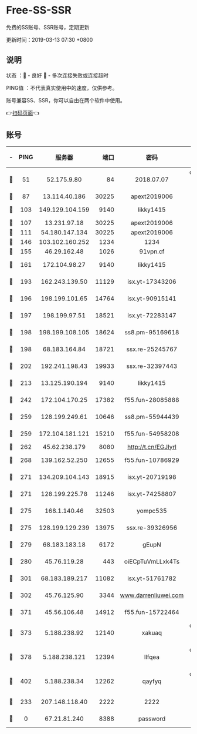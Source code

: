 # Free-SS-SSR

免费的SS账号、SSR账号，定期更新

更新时间：2019-03-13 07:30 +0800

## 说明

状态     ：🙂 - 良好 🙁 - 多次连接失败或连接超时

PING值   ：不代表真实使用中的速度，仅供参考。

账号兼容SS、SSR，你可以自由在两个软件中使用。

👉[扫码页面](https://liesauer.github.io/Free-SS-SSR/)👈

## 账号

|-|PING|服务器|端口|密码|加密方式|区域|
|:----:|:----:|:-----:|-----:|:----:|:----:|:----:|
|🙂|51|52.175.9.80|84|2018.07.07|chacha20-ietf-poly1305|HK|
|🙂|87|13.114.40.186|30225|apext2019006|chacha20|JP|
|🙂|103|149.129.104.159|9140|likky1415|aes-256-cfb|HK|
|🙂|107|13.231.97.18|30225|apext2019006|chacha20|JP|
|🙂|111|54.180.147.134|30225|apext2019006|chacha20|KR|
|🙂|146|103.102.160.252|1234|1234|rc4-md5|JP|
|🙂|155|46.29.162.48|1026|91vpn.cf|rc4-md5|RU|
|🙂|161|172.104.98.27|9140|likky1415|aes-256-cfb|JP|
|🙂|193|162.243.139.50|11129|isx.yt-17343206|aes-256-cfb|US|
|🙂|196|198.199.101.65|14764|isx.yt-90915141|aes-256-cfb|US|
|🙂|197|198.199.97.51|18521|isx.yt-72283147|aes-256-cfb|US|
|🙂|198|198.199.108.105|18624|ss8.pm-95169618|aes-256-cfb|US|
|🙂|198|68.183.164.84|18721|ssx.re-25245767|aes-256-cfb|US|
|🙂|202|192.241.198.43|19933|ssx.re-32397443|aes-256-cfb|US|
|🙂|213|13.125.190.194|9140|likky1415|aes-256-cfb|KR|
|🙂|242|172.104.170.25|17382|f55.fun-28085888|aes-256-cfb|SG|
|🙂|259|128.199.249.61|10646|ss8.pm-55944439|aes-256-cfb|SG|
|🙂|259|172.104.181.121|15210|f55.fun-54958208|aes-256-cfb|SG|
|🙂|262|45.62.238.179|8080|http://t.cn/EGJIyrl|rc4-md5|CA|
|🙂|268|139.162.52.250|12655|f55.fun-10786929|aes-256-cfb|SG|
|🙂|271|134.209.104.143|18915|isx.yt-20719198|aes-256-cfb|SG|
|🙂|271|128.199.225.78|11246|isx.yt-74258807|aes-256-cfb|SG|
|🙂|275|168.1.140.46|32503|yompc535|aes-256-cfb|AU|
|🙂|275|128.199.129.239|13975|ssx.re-39326956|aes-256-cfb|SG|
|🙂|279|68.183.183.18|6172|gEupN|aes-256-cfb|SG|
|🙂|280|45.76.119.28|443|oiECpTuVmLLxk4Ts|aes-256-cfb|AU|
|🙂|301|68.183.189.217|11082|isx.yt-51761782|aes-256-cfb|SG|
|🙂|302|45.76.125.90|3344|www.darrenliuwei.com|aes-256-cfb|AU|
|🙂|371|45.56.106.48|14912|f55.fun-15722464|aes-256-cfb|US|
|🙂|373|5.188.238.92|12140|xakuaq|chacha20-ietf-poly1305|BR|
|🙂|378|5.188.238.121|12394|llfqea|chacha20-ietf-poly1305|BR|
|🙂|402|5.188.238.34|12262|qayfyq|chacha20-ietf-poly1305|BR|
|🙂|233|207.148.118.40|2222|2222|aes-256-cfb|SG|
|🙁|0|67.21.81.240|8388|password|aes-256-cfb|US|

